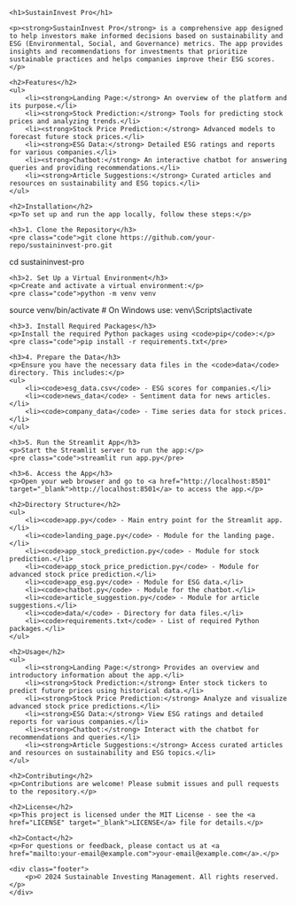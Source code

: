 

    <h1>SustainInvest Pro</h1>

    <p><strong>SustainInvest Pro</strong> is a comprehensive app designed to help investors make informed decisions based on sustainability and ESG (Environmental, Social, and Governance) metrics. The app provides insights and recommendations for investments that prioritize sustainable practices and helps companies improve their ESG scores.</p>

    <h2>Features</h2>
    <ul>
        <li><strong>Landing Page:</strong> An overview of the platform and its purpose.</li>
        <li><strong>Stock Prediction:</strong> Tools for predicting stock prices and analyzing trends.</li>
        <li><strong>Stock Price Prediction:</strong> Advanced models to forecast future stock prices.</li>
        <li><strong>ESG Data:</strong> Detailed ESG ratings and reports for various companies.</li>
        <li><strong>Chatbot:</strong> An interactive chatbot for answering queries and providing recommendations.</li>
        <li><strong>Article Suggestions:</strong> Curated articles and resources on sustainability and ESG topics.</li>
    </ul>

    <h2>Installation</h2>
    <p>To set up and run the app locally, follow these steps:</p>

    <h3>1. Clone the Repository</h3>
    <pre class="code">git clone https://github.com/your-repo/sustaininvest-pro.git
cd sustaininvest-pro</pre>

    <h3>2. Set Up a Virtual Environment</h3>
    <p>Create and activate a virtual environment:</p>
    <pre class="code">python -m venv venv
source venv/bin/activate  # On Windows use: venv\Scripts\activate</pre>

    <h3>3. Install Required Packages</h3>
    <p>Install the required Python packages using <code>pip</code>:</p>
    <pre class="code">pip install -r requirements.txt</pre>

    <h3>4. Prepare the Data</h3>
    <p>Ensure you have the necessary data files in the <code>data</code> directory. This includes:</p>
    <ul>
        <li><code>esg_data.csv</code> - ESG scores for companies.</li>
        <li><code>news_data</code> - Sentiment data for news articles.</li>
        <li><code>company_data</code> - Time series data for stock prices.</li>
    </ul>

    <h3>5. Run the Streamlit App</h3>
    <p>Start the Streamlit server to run the app:</p>
    <pre class="code">streamlit run app.py</pre>

    <h3>6. Access the App</h3>
    <p>Open your web browser and go to <a href="http://localhost:8501" target="_blank">http://localhost:8501</a> to access the app.</p>

    <h2>Directory Structure</h2>
    <ul>
        <li><code>app.py</code> - Main entry point for the Streamlit app.</li>
        <li><code>landing_page.py</code> - Module for the landing page.</li>
        <li><code>app_stock_prediction.py</code> - Module for stock prediction.</li>
        <li><code>app_stock_price_prediction.py</code> - Module for advanced stock price prediction.</li>
        <li><code>app_esg.py</code> - Module for ESG data.</li>
        <li><code>chatbot.py</code> - Module for the chatbot.</li>
        <li><code>article_suggestion.py</code> - Module for article suggestions.</li>
        <li><code>data/</code> - Directory for data files.</li>
        <li><code>requirements.txt</code> - List of required Python packages.</li>
    </ul>

    <h2>Usage</h2>
    <ul>
        <li><strong>Landing Page:</strong> Provides an overview and introductory information about the app.</li>
        <li><strong>Stock Prediction:</strong> Enter stock tickers to predict future prices using historical data.</li>
        <li><strong>Stock Price Prediction:</strong> Analyze and visualize advanced stock price predictions.</li>
        <li><strong>ESG Data:</strong> View ESG ratings and detailed reports for various companies.</li>
        <li><strong>Chatbot:</strong> Interact with the chatbot for recommendations and queries.</li>
        <li><strong>Article Suggestions:</strong> Access curated articles and resources on sustainability and ESG topics.</li>
    </ul>

    <h2>Contributing</h2>
    <p>Contributions are welcome! Please submit issues and pull requests to the repository.</p>

    <h2>License</h2>
    <p>This project is licensed under the MIT License - see the <a href="LICENSE" target="_blank">LICENSE</a> file for details.</p>

    <h2>Contact</h2>
    <p>For questions or feedback, please contact us at <a href="mailto:your-email@example.com">your-email@example.com</a>.</p>

    <div class="footer">
        <p>© 2024 Sustainable Investing Management. All rights reserved.</p>
    </div>
